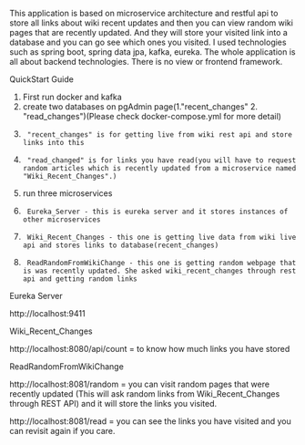 This application is based on microservice architecture and restful api to store all links about wiki recent updates and then you can view random wiki pages
that are recently updated.
And they will store your visited link into a database and you can go see which ones you visited.
I used technologies such as spring boot, spring data jpa, kafka, eureka. The whole application is all about backend technologies. There is no view or frontend framework. 


QuickStart Guide

1. First run docker and kafka
2. create two databases on pgAdmin page(1."recent_changes" 2. "read_changes")(Please check docker-compose.yml for more detail)
3.      "recent_changes" is for getting live from wiki rest api and store links into this
4.      "read_changed" is for links you have read(you will have to request random articles which is recently updated from a microservice named "Wiki_Recent_Changes".)
5. run three microservices
6.      Eureka_Server - this is eureka server and it stores instances of other microservices
7.      Wiki_Recent_Changes - this one is getting live data from wiki live api and stores links to database(recent_changes)
8.      ReadRandomFromWikiChange - this one is getting random webpage that is was recently updated. She asked wiki_recent_changes through rest api and getting random links

Eureka Server
  
  http://localhost:9411
  
Wiki_Recent_Changes

  http://localhost:8080/api/count = to know how much links you have stored
  
ReadRandomFromWikiChange

 http://localhost:8081/random = you can visit random pages that were recently updated (This will ask random links from Wiki_Recent_Changes through REST API) and 
 it will store the links you visited.
 
 http://localhost:8081/read = you can see the links you have visited and you can revisit again if you care.
